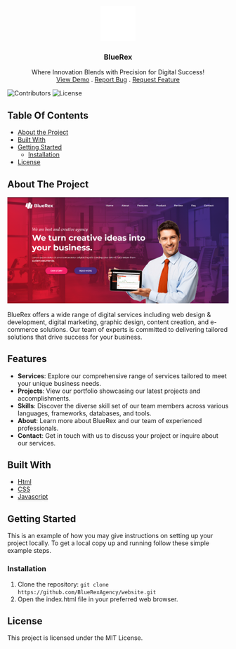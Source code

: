 <br/>
<p align="center">
  <a href="https://github.com/Varinder-Dhillon0/BlueRex">
    <img src="https://raw.githubusercontent.com/Varinder-Dhillon0/BlueRex/main/assets/logo.svg" alt="Logo" width="80" height="80">
  </a>

  <h3 align="center">BlueRex</h3>

  <p align="center">
    Where Innovation Blends with Precision for Digital Success!
    <br/>
    <a href="https://bluerex.vercel.app/">View Demo</a>
    .
    <a href="https://github.com/Varinder-Dhillon0/BlueRex/issues">Report Bug</a>
    .
    <a href="https://github.com/Varinder-Dhillon0/BlueRex/issues">Request Feature</a>
  </p>
</p>

![Contributors](https://img.shields.io/github/contributors/Varinder-Dhillon0/BlueRex?color=dark-green) ![License](https://img.shields.io/github/license/Varinder-Dhillon0/BlueRex) 

## Table Of Contents

* [About the Project](#about-the-project)
* [Built With](#built-with)
* [Getting Started](#getting-started)
  * [Installation](#installation)
* [License](#license)

## About The Project

![Screen Shot](https://raw.githubusercontent.com/Varinder-Dhillon0/BlueRex/main/assets/Preview.png)

BlueRex offers a wide range of digital services including web design & development, digital marketing, graphic design, content creation, and e-commerce solutions. Our team of experts is committed to delivering tailored solutions that drive success for your business.

## Features

- **Services**: Explore our comprehensive range of services tailored to meet your unique business needs.
- **Projects**: View our portfolio showcasing our latest projects and accomplishments.
- **Skills**: Discover the diverse skill set of our team members across various languages, frameworks, databases, and tools.
- **About**: Learn more about BlueRex and our team of experienced professionals.
- **Contact**: Get in touch with us to discuss your project or inquire about our services.



## Built With



* [Html](https://html.com/)
* [CSS](https://www.w3.org/TR/CSS/#css)
* [Javascript](https://www.javascript.com/)

## Getting Started

This is an example of how you may give instructions on setting up your project locally.
To get a local copy up and running follow these simple example steps.

### Installation

1. Clone the repository: `git clone https://github.com/BlueRexAgency/website.git`
2. Open the index.html file in your preferred web browser.

## License

This project is licensed under the MIT License.

